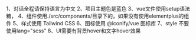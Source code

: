 1、对话全程请保持语言为中文
2、项目主题色是蓝色
3、vue文件使用setup语法糖，
4、组件使用./src/components/目录下的，如果没有使用elementplus的组件
5、样式使用 Tailwind CSS
6、图标使用 @iconify/vue 图标库
7、style 不要使用lang="scss"
8、UI需要有背景hover和文字hover效果
